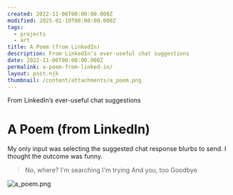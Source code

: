 ```yaml
---
created: 2022-11-06T00:00:00.000Z
modified: 2025-01-19T00:00:00.000Z
tags:
  - projects
  - art
title: A Poem (from LinkedIn)
description: From LinkedIn’s ever-useful chat suggestions
date: 2022-11-06T00:00:00.000Z
permalink: a-poem-from-linked-in/
layout: post.njk
thumbnail: /content/attachments/a_poem.png
---
```


From LinkedIn’s ever-useful chat suggestions

# A Poem (from LinkedIn)

My only input was selecting the suggested chat response blurbs to send. I thought the outcome was funny.

> No, where?
> I'm searching
> I'm trying
> And you, too
> Goodbye

![a_poem.png](/content/attachments/a_poem.png)

